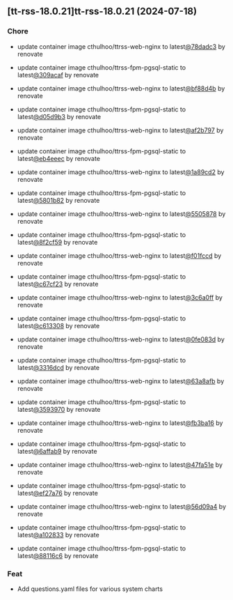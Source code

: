 

## [tt-rss-18.0.21]tt-rss-18.0.21 (2024-07-18)

### Chore



- update container image cthulhoo/ttrss-web-nginx to latest[@78dadc3](https://github.com/78dadc3) by renovate

- update container image cthulhoo/ttrss-fpm-pgsql-static to latest[@309acaf](https://github.com/309acaf) by renovate

- update container image cthulhoo/ttrss-web-nginx to latest[@bf88d4b](https://github.com/bf88d4b) by renovate

- update container image cthulhoo/ttrss-fpm-pgsql-static to latest[@d05d9b3](https://github.com/d05d9b3) by renovate

- update container image cthulhoo/ttrss-web-nginx to latest[@af2b797](https://github.com/af2b797) by renovate

- update container image cthulhoo/ttrss-fpm-pgsql-static to latest[@eb4eeec](https://github.com/eb4eeec) by renovate

- update container image cthulhoo/ttrss-web-nginx to latest[@1a89cd2](https://github.com/1a89cd2) by renovate

- update container image cthulhoo/ttrss-fpm-pgsql-static to latest[@5801b82](https://github.com/5801b82) by renovate

- update container image cthulhoo/ttrss-web-nginx to latest[@5505878](https://github.com/5505878) by renovate

- update container image cthulhoo/ttrss-fpm-pgsql-static to latest[@8f2cf59](https://github.com/8f2cf59) by renovate

- update container image cthulhoo/ttrss-web-nginx to latest[@f01fccd](https://github.com/f01fccd) by renovate

- update container image cthulhoo/ttrss-fpm-pgsql-static to latest[@c67cf23](https://github.com/c67cf23) by renovate

- update container image cthulhoo/ttrss-web-nginx to latest[@3c6a0ff](https://github.com/3c6a0ff) by renovate

- update container image cthulhoo/ttrss-fpm-pgsql-static to latest[@c613308](https://github.com/c613308) by renovate

- update container image cthulhoo/ttrss-web-nginx to latest[@0fe083d](https://github.com/0fe083d) by renovate

- update container image cthulhoo/ttrss-fpm-pgsql-static to latest[@3316dcd](https://github.com/3316dcd) by renovate

- update container image cthulhoo/ttrss-web-nginx to latest[@63a8afb](https://github.com/63a8afb) by renovate

- update container image cthulhoo/ttrss-fpm-pgsql-static to latest[@3593970](https://github.com/3593970) by renovate

- update container image cthulhoo/ttrss-web-nginx to latest[@fb3ba16](https://github.com/fb3ba16) by renovate

- update container image cthulhoo/ttrss-fpm-pgsql-static to latest[@6affab9](https://github.com/6affab9) by renovate

- update container image cthulhoo/ttrss-web-nginx to latest[@47fa51e](https://github.com/47fa51e) by renovate

- update container image cthulhoo/ttrss-fpm-pgsql-static to latest[@ef27a76](https://github.com/ef27a76) by renovate

- update container image cthulhoo/ttrss-web-nginx to latest[@56d09a4](https://github.com/56d09a4) by renovate

- update container image cthulhoo/ttrss-fpm-pgsql-static to latest[@a102833](https://github.com/a102833) by renovate

- update container image cthulhoo/ttrss-fpm-pgsql-static to latest[@88116c6](https://github.com/88116c6) by renovate

### Feat



- Add questions.yaml files for various system charts